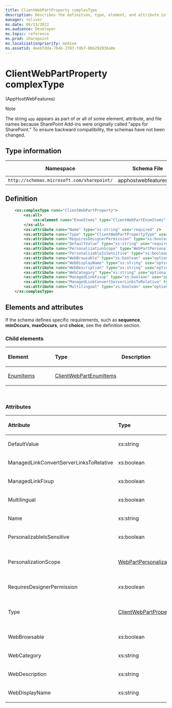 ```yaml
---
title: ClientWebPartProperty complexType
description: Describes the definition, type, element, and attribute information for ClientWebPartProperty complexType.
manager: soliver
ms.date: 06/13/2022
ms.audience: Developer
ms.topic: reference
ms.prod: sharepoint
ms.localizationpriority: medium
ms.assetid: deebfdda-704b-2393-fdb7-8b6292836a0e
---
```


# ClientWebPartProperty complexType 

(AppHostWebFeatures)

> [!NOTE] 
> The string `app` appears as part of or all of some element, attribute, and file names because SharePoint Add-ins were originally called "apps for SharePoint." To ensure backward compatibility, the schemas have not been changed.

## Type information

| Namespace | Schema File | Extension Base |
|-----------|-------------|----------------|
| `http://schemas.microsoft.com/sharepoint/` | apphostwebfeatures.xsd | None |

## Definition

```XML
    <xs:complexType name="ClientWebPartProperty">
        <xs:all>
            <xs:element name="EnumItems" type="ClientWebPartEnumItems" minOccurs="0" maxOccurs="1"></xs:element>
        </xs:all>
        <xs:attribute name="Name" type="xs:string" use="required" />
        <xs:attribute name="Type" type="ClientWebPartPropertyType" use="required" />
        <xs:attribute name="RequiresDesignerPermission" type="xs:boolean" use="required" />
        <xs:attribute name="DefaultValue" type="xs:string" use="required" />
        <xs:attribute name="PersonalizationScope" type="WebPartPersonalizationScope" use="optional" />
        <xs:attribute name="PersonalizableIsSensitive" type="xs:boolean" use="optional" />
        <xs:attribute name="WebBrowsable" type="xs:boolean" use="optional" />
        <xs:attribute name="WebDisplayName" type="xs:string" use="optional" />
        <xs:attribute name="WebDescription" type="xs:string" use="optional" />
        <xs:attribute name="WebCategory" type="xs:string" use="optional" />
        <xs:attribute name="ManagedLinkFixup" type="xs:boolean" use="optional" />
        <xs:attribute name="ManagedLinkConvertServerLinksToRelative" type="xs:boolean" use="optional" />
        <xs:attribute name="Multilingual" type="xs:boolean" use="optional" />
    </xs:complexType>
```

## Elements and attributes

If the schema defines specific requirements, such as **sequence**, **minOccurs**, **maxOccurs**, and **choice**, see the definition section.

### Child elements

<table>
<colgroup>
<col width="33%" />
<col width="33%" />
<col width="33%" />
</colgroup>
<thead>
<tr class="header">
<th align="left"><p>Element</p></th>
<th align="left"><p>Type</p></th>
<th align="left"><p>Description</p></th>
</tr>
</thead>
<tbody>
<tr class="odd">
<td align="left"><p><a href="enumitems-element-clientwebpartproperty-complextypeapphostwebfeatures.md">EnumItems</a></p></td>
<td align="left"><p><a href="clientwebpartenumitems-complextype-apphostwebfeatures.md">ClientWebPartEnumItems</a></p></td>
<td align="left"><p></p></td>
</tr>
</tbody>
</table>

<br/>

### Attributes

<table>
<colgroup>
<col width="20%" />
<col width="20%" />
<col width="20%" />
<col width="10%" />
<col width="30%" />
</colgroup>
<thead>
<tr class="header">
<th align="left"><p>Attribute</p></th>
<th align="left"><p>Type</p></th>
<th align="left"><p>Required</p></th>
<th align="left"><p>Description</p></th>
<th align="left"><p>Possible values</p></th>
</tr>
</thead>
<tbody>
<tr class="odd">
<td align="left"><p>DefaultValue</p></td>
<td align="left"><p>xs:string</p></td>
<td align="left"><p>required</p></td>
<td align="left"><p></p></td>
<td align="left"><p>Values of the xs:string type.</p></td>
</tr>
<tr class="even">
<td align="left"><p>ManagedLinkConvertServerLinksToRelative</p></td>
<td align="left"><p>xs:boolean</p></td>
<td align="left"><p>optional</p></td>
<td align="left"><p></p></td>
<td align="left"><p>Values of the xs:boolean type.</p></td>
</tr>
<tr class="odd">
<td align="left"><p>ManagedLinkFixup</p></td>
<td align="left"><p>xs:boolean</p></td>
<td align="left"><p>optional</p></td>
<td align="left"><p></p></td>
<td align="left"><p>Values of the xs:boolean type.</p></td>
</tr>
<tr class="even">
<td align="left"><p>Multilingual</p></td>
<td align="left"><p>xs:boolean</p></td>
<td align="left"><p>optional</p></td>
<td align="left"><p></p></td>
<td align="left"><p>Values of the xs:boolean type.</p></td>
</tr>
<tr class="odd">
<td align="left"><p>Name</p></td>
<td align="left"><p>xs:string</p></td>
<td align="left"><p>required</p></td>
<td align="left"><p></p></td>
<td align="left"><p>Values of the xs:string type.</p></td>
</tr>
<tr class="even">
<td align="left"><p>PersonalizableIsSensitive</p></td>
<td align="left"><p>xs:boolean</p></td>
<td align="left"><p>optional</p></td>
<td align="left"><p></p></td>
<td align="left"><p>Values of the xs:boolean type.</p></td>
</tr>
<tr class="odd">
<td align="left"><p>PersonalizationScope</p></td>
<td align="left"><p><a href="webpartpersonalizationscope-simpletype-apphostwebfeatures.md">WebPartPersonalizationScope</a></p></td>
<td align="left"><p>optional</p></td>
<td align="left"><p></p></td>
<td align="left"><p>Values of the WebPartPersonalizationScope type.</p></td>
</tr>
<tr class="even">
<td align="left"><p>RequiresDesignerPermission</p></td>
<td align="left"><p>xs:boolean</p></td>
<td align="left"><p>required</p></td>
<td align="left"><p></p></td>
<td align="left"><p>Values of the xs:boolean type.</p></td>
</tr>
<tr class="odd">
<td align="left"><p>Type</p></td>
<td align="left"><p><a href="clientwebpartpropertytype-simpletype-apphostwebfeatures.md">ClientWebPartPropertyType</a></p></td>
<td align="left"><p>required</p></td>
<td align="left"><p></p></td>
<td align="left"><p>Values of the ClientWebPartPropertyType type.</p></td>
</tr>
<tr class="even">
<td align="left"><p>WebBrowsable</p></td>
<td align="left"><p>xs:boolean</p></td>
<td align="left"><p>optional</p></td>
<td align="left"><p></p></td>
<td align="left"><p>Values of the xs:boolean type.</p></td>
</tr>
<tr class="odd">
<td align="left"><p>WebCategory</p></td>
<td align="left"><p>xs:string</p></td>
<td align="left"><p>optional</p></td>
<td align="left"><p></p></td>
<td align="left"><p>Values of the xs:string type.</p></td>
</tr>
<tr class="even">
<td align="left"><p>WebDescription</p></td>
<td align="left"><p>xs:string</p></td>
<td align="left"><p>optional</p></td>
<td align="left"><p></p></td>
<td align="left"><p>Values of the xs:string type.</p></td>
</tr>
<tr class="odd">
<td align="left"><p>WebDisplayName</p></td>
<td align="left"><p>xs:string</p></td>
<td align="left"><p>optional</p></td>
<td align="left"><p></p></td>
<td align="left"><p>Values of the xs:string type.</p></td>
</tr>
</tbody>
</table>

<br/>

<br/>








